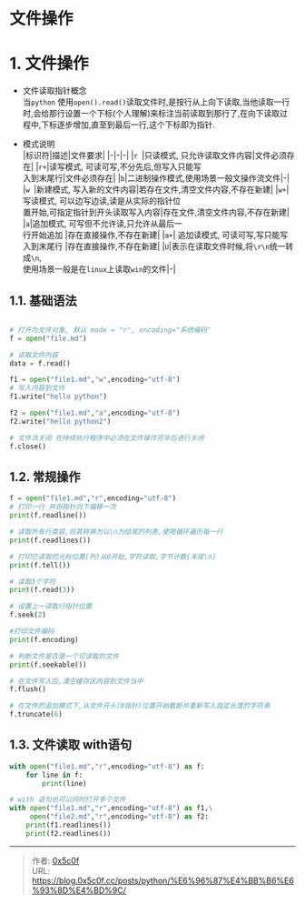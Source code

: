 # 文件操作


# 1. 文件操作
- 文件读取指针概念  
当`python` 使用`open().read()`读取文件时,是按行从上向下读取,当他读取一行时,会给那行设置一个下标(个人理解)来标注当前读取到那行了,在向下读取过程中,下标逐步增加,直至到最后一行,这个下标即为指针.    

- 模式说明  
    |标识符|描述|文件要求|
    |-|-|-|
    |`r `|只读模式, 只允许读取文件内容|文件必须存在|
    |`r+`|读写模式, 可读可写,不分先后,但写入只能写<br/>入到末尾行|文件必须存在|
    |`b`|二进制操作模式,使用场景一般文操作流文件|-|
    |`w `|新建模式, 写入新的文件内容|若存在文件,清空文件内容,不存在新建|
    |`w+`|写读模式, 可以边写边读,读是从实际的指针位<br/>置开始,可指定指针到开头读取写入内容|存在文件,清空文件内容,不存在新建|
    |`a`|追加模式, 可写但不允许读,只允许从最后一<br/>行开始追加 |存在直接操作,不存在新建|
    |`a+`| 追加读模式, 可读可写,写只能写入到末尾行 |存在直接操作,不存在新建|
    |`U`|表示在读取文件时候,将`\r\n`统一转成`\n`,<br />使用场景一般是在`linux`上读取`win`的文件|-|

## 1.1. 基础语法 

```python

# 打开为文件对象, 默认 mode = "r", encoding="系统编码" 
f = open("file.md") 

# 读取文件内容
data = f.read()

f1 = open("file1.md","w",encoding="utf-8")
# 写入内容到文件 
f1.write("hello python")

f2 = open("file1.md","a",encoding="utf-8")
f2.write("hello python2")

# 文件流关闭 在持续执行程序中必须在文件操作完毕后进行关闭
f.close()

```

## 1.2. 常规操作
```python
f = open("file1.md","r",encoding="utf-8")
# 打印一行 并将指针向下偏移一次
print(f.readline())

# 读取所有行类容,将其转换为以\n为结尾的列表,使用循环遍历每一行
print(f.readlines())

# 打印已读取的光标位置(列)从0开始,字符读取,字节计数(末尾\n)
print(f.tell())

# 读取3个字符 
print(f.read(3))

# 设置上一读取行指针位置
f.seek(2)

#打印文件编码
print(f.encoding)

# 判断文件是否是一个可读取的文件
print(f.seekable())

# 在文件写入后,清空缓存区内容到文件当中
f.flush()

# 在文件的追加模式下,从文件开头(0指针)位置开始截断并重新写入指定长度的字符串
f.truncate(6)

```

## 1.3. 文件读取 with语句
```python
with open("file1.md","r",encoding="utf-8") as f:
    for line in f:
        print(line)

# with 语句也可以同时打开多个文件 
with open("file1.md","r",encoding="utf-8") as f1,\
     open("file2.md","r",encoding="utf-8") as f2:
    print(f1.readlines())
    print(f2.readlines())

```

---

> 作者: [0x5c0f](https://blog.0x5c0f.cc)  
> URL: https://blog.0x5c0f.cc/posts/python/%E6%96%87%E4%BB%B6%E6%93%8D%E4%BD%9C/  

